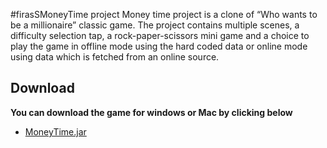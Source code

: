 #firasSMoneyTime project
Money time project is a clone of “Who wants to be a millionaire” classic game. The project contains multiple scenes, a difficulty selection tap, a rock-paper-scissors mini game and a choice to play the game in offline mode using the hard coded data or online mode using data which is fetched from an online source.

## Download
**You can download the game for windows or Mac by clicking below**
 - [MoneyTime.jar](https://github.com/firasAltayeb/MoneyTime/raw/master/MoneyTime/MoneyTime.jar)
 



